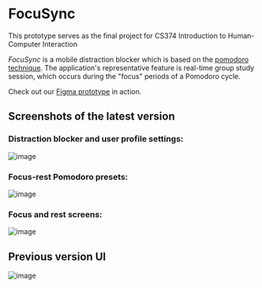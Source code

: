 # FocuSync
This prototype serves as the final project for CS374 Introduction to Human-Computer Interaction

_FocuSync_ is a mobile distraction blocker which is based on the [pomodoro technique](https://www.techtarget.com/whatis/definition/pomodoro-technique).
The application's representative feature is real-time group study session, which occurs during the "focus" periods of a Pomodoro cycle. 

Check out our [Figma prototype](https://www.figma.com/proto/XHShuTmsNaUUsBxMDRfISh/HCI-Team-IFY?page-id=250%3A39&type=design&node-id=307-20&viewport=505%2C52%2C0.3&t=VpwG2QXZQ7HKxayl-1&scaling=min-zoom&starting-point-node-id=307%3A20&mode=design) in action.

## Screenshots of the latest version

### Distraction blocker and user profile settings:

![image](https://github.com/fooads/focusync/assets/88587365/70f321b4-7ab0-4181-8918-1c593c61aa25)

### Focus-rest Pomodoro presets:

![image](https://github.com/fooads/focusync/assets/88587365/cf2f962a-cc1e-4aba-bcd8-0f58928fc817)

### Focus and rest screens:

![image](https://github.com/fooads/focusync/assets/88587365/5047cf80-07b2-4e0d-8466-fe3f132525ab)

## Previous version UI

![image](https://github.com/fooads/focusync/assets/88587365/40f8f19a-ecac-48ca-9b57-bdd483d3b51b)
